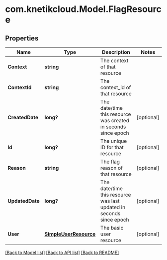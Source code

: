# com.knetikcloud.Model.FlagResource
## Properties

Name | Type | Description | Notes
------------ | ------------- | ------------- | -------------
**Context** | **string** | The context of that resource | 
**ContextId** | **string** | The context_id of that resource | 
**CreatedDate** | **long?** | The date/time this resource was created in seconds since epoch | [optional] 
**Id** | **long?** | The unique ID for that resource | [optional] 
**Reason** | **string** | The flag reason of that resource | [optional] 
**UpdatedDate** | **long?** | The date/time this resource was last updated in seconds since epoch | [optional] 
**User** | [**SimpleUserResource**](SimpleUserResource.md) | The basic user resource | [optional] 

[[Back to Model list]](../README.md#documentation-for-models) [[Back to API list]](../README.md#documentation-for-api-endpoints) [[Back to README]](../README.md)

